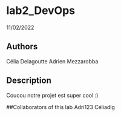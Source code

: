 # lab2_DevOps
11/02/2022


## Authors
Célia Delagoutte
Adrien Mezzarobba

## Description
Coucou notre projet est super cool :)

##Collaborators of this lab
Adri123
Céliadlg


